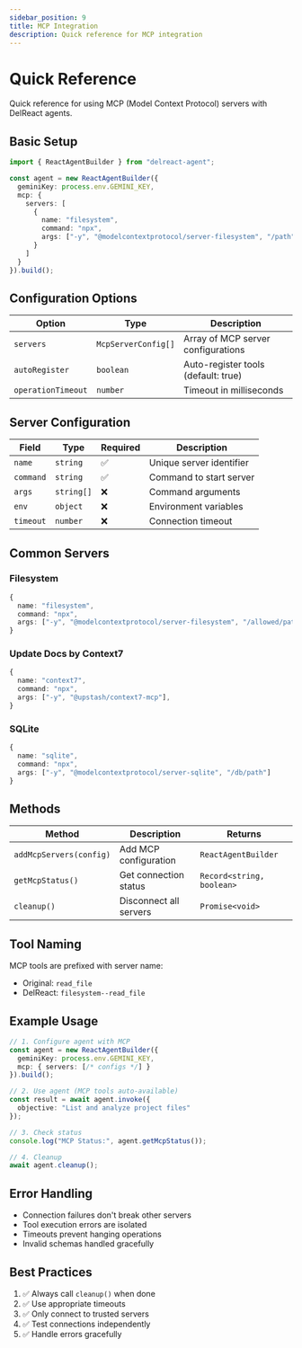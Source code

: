 ```yaml
---
sidebar_position: 9
title: MCP Integration
description: Quick reference for MCP integration
---
```


# Quick Reference

Quick reference for using MCP (Model Context Protocol) servers with DelReact agents.

## Basic Setup

```typescript
import { ReactAgentBuilder } from "delreact-agent";

const agent = new ReactAgentBuilder({
  geminiKey: process.env.GEMINI_KEY,
  mcp: {
    servers: [
      {
        name: "filesystem",
        command: "npx",
        args: ["-y", "@modelcontextprotocol/server-filesystem", "/path"]
      }
    ]
  }
}).build();
```

## Configuration Options

| Option | Type | Description |
|--------|------|-------------|
| `servers` | `McpServerConfig[]` | Array of MCP server configurations |
| `autoRegister` | `boolean` | Auto-register tools (default: true) |
| `operationTimeout` | `number` | Timeout in milliseconds |

## Server Configuration

| Field | Type | Required | Description |
|-------|------|----------|-------------|
| `name` | `string` | ✅ | Unique server identifier |
| `command` | `string` | ✅ | Command to start server |
| `args` | `string[]` | ❌ | Command arguments |
| `env` | `object` | ❌ | Environment variables |
| `timeout` | `number` | ❌ | Connection timeout |

## Common Servers

### Filesystem
```typescript
{
  name: "filesystem",
  command: "npx",
  args: ["-y", "@modelcontextprotocol/server-filesystem", "/allowed/path"]
}
```

### Update Docs by Context7
```typescript
{
  name: "context7",
  command: "npx",
  args: ["-y", "@upstash/context7-mcp"],
}
```

### SQLite
```typescript
{
  name: "sqlite",
  command: "npx", 
  args: ["-y", "@modelcontextprotocol/server-sqlite", "/db/path"]
}
```

## Methods

| Method | Description | Returns |
|--------|-------------|---------|
| `addMcpServers(config)` | Add MCP configuration | `ReactAgentBuilder` |
| `getMcpStatus()` | Get connection status | `Record<string, boolean>` |
| `cleanup()` | Disconnect all servers | `Promise<void>` |

## Tool Naming

MCP tools are prefixed with server name:
- Original: `read_file`
- DelReact: `filesystem--read_file`

## Example Usage

```typescript
// 1. Configure agent with MCP
const agent = new ReactAgentBuilder({
  geminiKey: process.env.GEMINI_KEY,
  mcp: { servers: [/* configs */] }
}).build();

// 2. Use agent (MCP tools auto-available)
const result = await agent.invoke({
  objective: "List and analyze project files"
});

// 3. Check status
console.log("MCP Status:", agent.getMcpStatus());

// 4. Cleanup
await agent.cleanup();
```

## Error Handling

- Connection failures don't break other servers
- Tool execution errors are isolated
- Timeouts prevent hanging operations
- Invalid schemas handled gracefully

## Best Practices

1. ✅ Always call `cleanup()` when done
2. ✅ Use appropriate timeouts
3. ✅ Only connect to trusted servers
4. ✅ Test connections independently
5. ✅ Handle errors gracefully